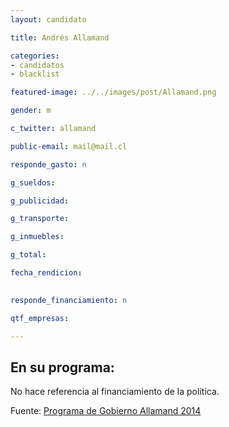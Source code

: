 ```yaml
---
layout: candidato

title: Andrés Allamand

categories: 
- candidatos
- blacklist

featured-image: ../../images/post/Allamand.png

gender: m

c_twitter: allamand

public-email: mail@mail.cl

responde_gasto: n

g_sueldos:

g_publicidad:

g_transporte:

g_inmuebles:

g_total:

fecha_rendicion:

 
responde_financiamiento: n

qtf_empresas:

---
```


En su programa:
---

No hace referencia al financiamiento de la política.

Fuente: [Programa de Gobierno Allamand 2014][prog] 



[prog]:http://www.proyectoallamand.cl/wp-content/uploads/2013/06/4_ejes_16_propuestas.pdf
